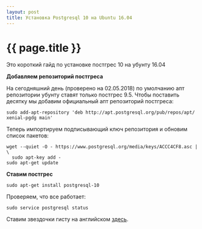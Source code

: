 ```yaml
---
layout: post
title: Установка Postgresql 10 на Ubuntu 16.04
---
```


{{ page.title }}
================

Это короткий гайд по установке постгрес 10 на убунту 16.04 

**Добавляем репозиторий постгреса**

На сегодняшний день (проверено на 02.05.2018) по умолчанию апт репозитории убунту ставят только постгрес 9.5. Чтобы поставить десятку мы добавим официальный апт репозиторий постгреса:

`sudo add-apt-repository 'deb http://apt.postgresql.org/pub/repos/apt/ xenial-pgdg main'`

Теперь импортируем подписывающий ключ репозитория и обновим список пакетов:

```
wget --quiet -O - https://www.postgresql.org/media/keys/ACCC4CF8.asc | \
  sudo apt-key add -
sudo apt-get update
```

**Ставим постгрес**

`sudo apt-get install postgresql-10`

Проверяем, что все работает:  

`sudo service postgresql status`

Ставим звездочки гисту на английском <a href="https://gist.github.com/trthhrtz/77f1a18d119a6394a7e20ef9e6f8d15a">здесь</a>.